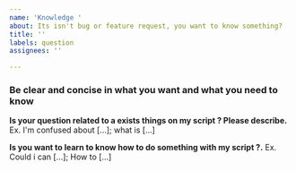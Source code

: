 ```yaml
---
name: 'Knowledge '
about: Its isn't bug or feature request, you want to know something?
title: ''
labels: question
assignees: ''

---
```


### Be clear and concise in what you want and what you need to know

 
**Is your question related to a exists things on my script ? Please describe.**
Ex. I'm confused about [...]; what is [...]

**Is you want to learn to know how to do something with my script ?.**
Ex. Could i can [...]; How to [...]
